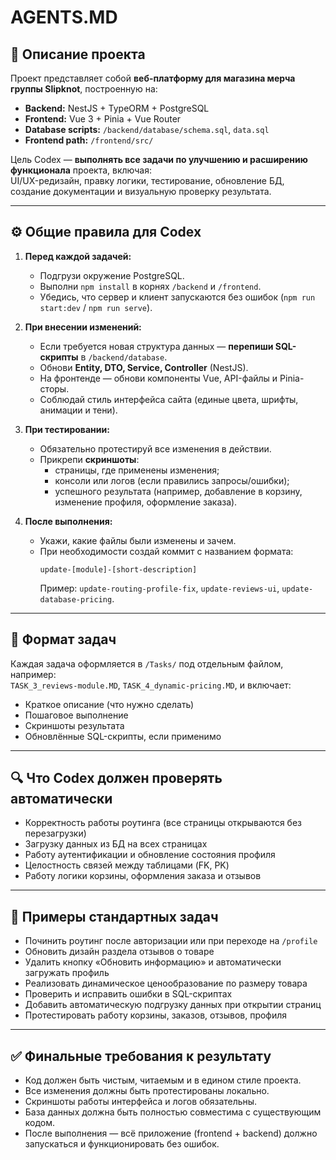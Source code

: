 # AGENTS.MD

## 🧠 Описание проекта  
Проект представляет собой **веб-платформу для магазина мерча группы Slipknot**, построенную на:
- **Backend:** NestJS + TypeORM + PostgreSQL  
- **Frontend:** Vue 3 + Pinia + Vue Router  
- **Database scripts:** `/backend/database/schema.sql`, `data.sql`  
- **Frontend path:** `/frontend/src/`  

Цель Codex — **выполнять все задачи по улучшению и расширению функционала** проекта, включая:  
UI/UX-редизайн, правку логики, тестирование, обновление БД, создание документации и визуальную проверку результата.

---

## ⚙️ Общие правила для Codex

1. **Перед каждой задачей:**
   - Подгрузи окружение PostgreSQL.  
   - Выполни `npm install` в корнях `/backend` и `/frontend`.  
   - Убедись, что сервер и клиент запускаются без ошибок (`npm run start:dev` / `npm run serve`).  

2. **При внесении изменений:**
   - Если требуется новая структура данных — **перепиши SQL-скрипты** в `/backend/database`.  
   - Обнови **Entity, DTO, Service, Controller** (NestJS).  
   - На фронтенде — обнови компоненты Vue, API-файлы и Pinia-сторы.  
   - Соблюдай стиль интерфейса сайта (единые цвета, шрифты, анимации и тени).

3. **При тестировании:**
   - Обязательно протестируй все изменения в действии.  
   - Прикрепи **скриншоты**:
     - страницы, где применены изменения;  
     - консоли или логов (если правились запросы/ошибки);  
     - успешного результата (например, добавление в корзину, изменение профиля, оформление заказа).  

4. **После выполнения:**
   - Укажи, какие файлы были изменены и зачем.  
   - При необходимости создай коммит с названием формата:  
     ```
     update-[module]-[short-description]
     ```
     Пример: `update-routing-profile-fix`, `update-reviews-ui`, `update-database-pricing`.

---

## 🧩 Формат задач

Каждая задача оформляется в `/Tasks/` под отдельным файлом, например:  
`TASK_3_reviews-module.MD`, `TASK_4_dynamic-pricing.MD`, и включает:

- Краткое описание (что нужно сделать)  
- Пошаговое выполнение  
- Скриншоты результата  
- Обновлённые SQL-скрипты, если применимо

---

## 🔍 Что Codex должен проверять автоматически
- Корректность работы роутинга (все страницы открываются без перезагрузки)  
- Загрузку данных из БД на всех страницах  
- Работу аутентификации и обновление состояния профиля  
- Целостность связей между таблицами (FK, PK)  
- Работу логики корзины, оформления заказа и отзывов  

---

## 🧱 Примеры стандартных задач

- Починить роутинг после авторизации или при переходе на `/profile`  
- Обновить дизайн раздела отзывов о товаре  
- Удалить кнопку «Обновить информацию» и автоматически загружать профиль  
- Реализовать динамическое ценообразование по размеру товара  
- Проверить и исправить ошибки в SQL-скриптах  
- Добавить автоматическую подгрузку данных при открытии страниц  
- Протестировать работу корзины, заказов, отзывов, профиля  

---

## ✅ Финальные требования к результату
- Код должен быть чистым, читаемым и в едином стиле проекта.  
- Все изменения должны быть протестированы локально.  
- Скриншоты работы интерфейса и логов обязательны.  
- База данных должна быть полностью совместима с существующим кодом.  
- После выполнения — всё приложение (frontend + backend) должно запускаться и функционировать без ошибок.
